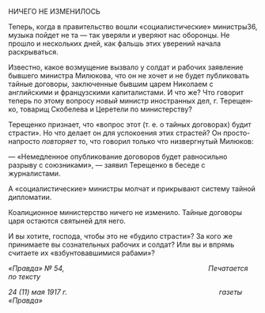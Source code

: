 НИЧЕГО НЕ ИЗМЕНИЛОСЬ

Теперь, когда в правительство вошли «социалистические» министры36, музыка пой­дет не та — так уверяли и уверяют нас оборонцы. Не прошло и нескольких дней, как фальшь этих уверений начала раскрываться.

Известно, какое возмущение вызвало у солдат и рабочих заявление бывшего мини­стра Милюкова, что он не хочет и не будет публиковать тайные договоры, заключен­ные бывшим царем Николаем с английскими и французскими капиталистами. И что же? Что говорит теперь по этому вопросу _новый_ министр иностранных дел, г. Терещен­ко, товарищ Скобелева и Церетели по министерству?

Терещенко признает, что «вопрос этот (т. е. о тайных договорах) будит страсти». Но что делает он для успокоения этих страстей? Он просто-напросто _повторяет_ то, что говорил только что низвергнутый Милюков:

— «Немедленное опубликование договоров будет равносильно разрыву с союзника­ми», — заявил Терещенко в беседе с журналистами.

А «социалистические» министры молчат и прикрывают систему тайной дипломатии.

Коалиционное министерство ничего не изменило. Тайные договоры царя остаются святыней для него.

И вы хотите, господа, чтобы это не «будило страсти»? За кого же принимаете вы сознательных рабочих и солдат? Или вы и впрямь считаете их «взбунтовавшимися ра­бами»?

_«Правда» № 54,                                                                          Печатается по тексту_

_24 (11) мая 1917 г.                                                                              газеты «Правда»_